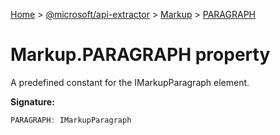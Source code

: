 [Home](./index) &gt; [@microsoft/api-extractor](api-extractor.md) &gt; [Markup](api-extractor.markup.md) &gt; [PARAGRAPH](api-extractor.markup.paragraph.md)

# Markup.PARAGRAPH property

A predefined constant for the IMarkupParagraph element.

**Signature:**
```javascript
PARAGRAPH: IMarkupParagraph
```
